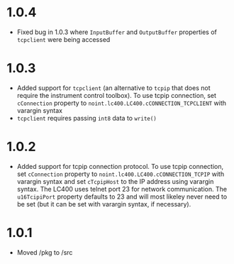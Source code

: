 # 1.0.4

- Fixed bug in 1.0.3 where `InputBuffer` and `OutputBuffer` properties of `tcpclient` were being accessed

# 1.0.3

- Added support for `tcpclient` (an alternative to `tcpip` that does not require the instrument control toolbox).  To use tcpip connection, set `cConnection` property to `noint.lc400.LC400.cCONNECTION_TCPCLIENT` with varargin syntax
- `tcpclient` requires passing `int8` data to `write()` 

# 1.0.2

- Added support for tcpip connection protocol.  To use tcpip connection, set `cConnection` property to `noint.lc400.LC400.cCONNECTION_TCPIP` with varargin syntax and set `cTcpipHost` to the IP address using varargin syntax.  The LC400 uses telnet port 23 for network communication.  The `u16TcipiPort` property defaults to 23 and will most likeley never need to be set (but it can be set with varargin syntax, if necessary).

# 1.0.1

- Moved /pkg to /src